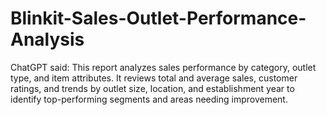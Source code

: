 # Blinkit-Sales-Outlet-Performance-Analysis
ChatGPT said:  This report analyzes sales performance by category, outlet type, and item attributes. It reviews total and average sales, customer ratings, and trends by outlet size, location, and establishment year to identify top-performing segments and areas needing improvement.
